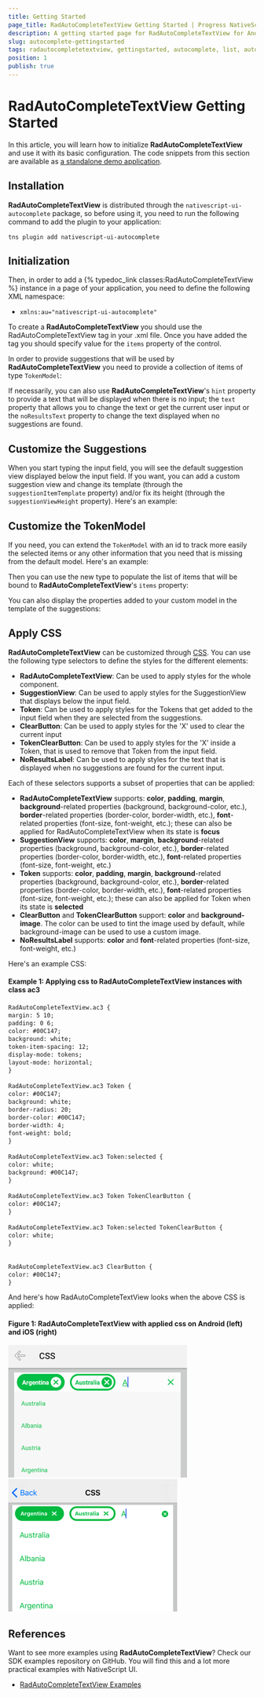 ```yaml
---
title: Getting Started
page_title: RadAutoCompleteTextView Getting Started | Progress NativeScript UI Documentation
description: A getting started page for RadAutoCompleteTextView for Android. This article explains what are the steps to create a RadAutoCompleteTextView instance from scratch.
slug: autocomplete-gettingstarted
tags: radautocompletetextview, gettingstarted, autocomplete, list, autocompletetextview, nativescript, professional, ui
position: 1
publish: true
---
```


# RadAutoCompleteTextView Getting Started

In this article, you will learn how to initialize **RadAutoCompleteTextView** and use it with its basic configuration. The code snippets from this section are available as [a standalone demo application](https://github.com/NativeScript/nativescript-ui-samples).

## Installation
**RadAutoCompleteTextView** is distributed through the `nativescript-ui-autocomplete` package, so before using it, you need to run the following command to add the plugin to your application:

```
tns plugin add nativescript-ui-autocomplete
```

## Initialization
Then, in order to add a {% typedoc_link classes:RadAutoCompleteTextView %} instance in a page of your application, you need to define the following XML namespace:

- `xmlns:au="nativescript-ui-autocomplete"` 

To create a **RadAutoCompleteTextView** you should use the RadAutoCompleteTextView tag in your .xml file.
Once you have added the tag you should specify value for the `items` property of the control.

<snippet id='autocomplete-getting-started'/>

In order to provide suggestions that will be used by **RadAutoCompleteTextView** you need to provide a collection of items of type `TokenModel`:

<snippet id='autocomplete-generate-data'/>

If necessarily, you can also use **RadAutoCompleteTextView**'s `hint` property to provide a text that will be displayed when there is no input; the `text` property that allows you to change the text or get the current user input or the `noResultsText` property to change the text displayed when no suggestions are found.

## Customize the Suggestions
When you start typing the input field, you will see the default suggestion view displayed below the input field. If you want, you can add a custom suggestion view and change its template (through the `suggestionItemTemplate` property) and/or fix its height (through the `suggestionViewHeight` property). Here's an example:

<snippet id='autocomplete-suggestion-view-xml'/>

## Customize the TokenModel
If you need, you can extend the `TokenModel` with an id to track more easily the selected items or any other information that you need that is missing from the default model. Here's an example:

<snippet id='autocomplete-custom-token-model-ts'/>

Then you can use the new type to populate the list of items that will be bound to  **RadAutoCompleteTextView**'s `items` property:

<snippet id='autocomplete-custom-tokens-items-ts'/>

You can also display the properties added to your custom model in the template of the suggestions:

<snippet id='autocomplete-custom-tokens-template-xml'/>

## Apply CSS
**RadAutoCompleteTextView** can be customized through [CSS](https://docs.nativescript.org/ui/styling). You can use the following type selectors to define the styles for the different elements:

* **RadAutoCompleteTextView**: Can be used to apply styles for the whole component.
* **SuggestionView**: Can be used to apply styles for the SuggestionView that displays below the input field.
* **Token**: Can be used to apply styles for the Tokens that get added to the input field when they are selected from the suggestions.
* **ClearButton**: Can be used to apply styles for the 'X' used to clear the current input
* **TokenClearButton**: Can be used to apply styles for the 'X' inside a Token, that is used to remove that Token from the input field.
* **NoResultsLabel**: Can be used to apply styles for the text that is displayed when no suggestions are found for the current input.

Each of these selectors supports a subset of properties that can be applied:

* **RadAutoCompleteTextView** supports: **color**, **padding**, **margin**, **background**-related properties (background, background-color, etc.), **border**-related properties (border-color, border-width, etc.), **font**-related properties (font-size, font-weight, etc.); these can also be applied for RadAutoCompleteTextView when its state is **focus**
* **SuggestionView** supports: **color**, **margin**, **background**-related properties (background, background-color, etc.), **border**-related properties (border-color, border-width, etc.), **font**-related properties (font-size, font-weight, etc.)
* **Token** supports: **color**, **padding**, **margin**, **background**-related properties (background, background-color, etc.), **border**-related properties (border-color, border-width, etc.), **font**-related properties (font-size, font-weight, etc.); these can also be applied for Token when its state is **selected**
* **ClearButton** and **TokenClearButton** support: **color** and **background-image**. The color can be used to tint the image used by default, while background-image can be used to use a custom image.
* **NoResultsLabel** supports: **color** and **font**-related properties (font-size, font-weight, etc.)

Here's an example CSS:

#### Example 1: Applying css to RadAutoCompleteTextView instances with class ac3
```
RadAutoCompleteTextView.ac3 {
margin: 5 10;
padding: 0 6;
color: #00C147;
background: white;
token-item-spacing: 12;
display-mode: tokens;
layout-mode: horizontal;
}

RadAutoCompleteTextView.ac3 Token {
color: #00C147;
background: white;
border-radius: 20;
border-color: #00C147;
border-width: 4;
font-weight: bold;
}

RadAutoCompleteTextView.ac3 Token:selected {
color: white;
background: #00C147;
}

RadAutoCompleteTextView.ac3 Token TokenClearButton {
color: #00C147;
}

RadAutoCompleteTextView.ac3 Token:selected TokenClearButton {
color: white;
}


RadAutoCompleteTextView.ac3 ClearButton {
color: #00C147;
}
```

And here's how RadAutoCompleteTextView looks when the above CSS is applied:

#### Figure 1: RadAutoCompleteTextView with applied css on Android (left) and iOS (right)

![NativeScriptUI-AutoComplete-CSS-Android](../../img/ns_ui/autocomplete_css_android.png "Styling of RadAutoCompleteTextView in Android") ![NativeScriptUI-AutoComplete-CSS-iOS](../../img/ns_ui/autocomplete_css_ios.png "Styling of RadAutoCompleteTextView in iOS")

## References
Want to see more examples using **RadAutoCompleteTextView**?
Check our SDK examples repository on GitHub. You will find this and a lot more practical examples with NativeScript UI.

* [RadAutoCompleteTextView Examples](https://github.com/NativeScript/nativescript-ui-samples/tree/master/autocomplete/app/examples/)

